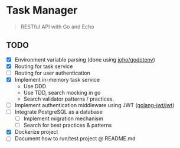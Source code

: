 # Task Manager

> RESTful API with Go and Echo

## TODO

- [x] Environment variable parsing (done using [joho/godotenv](https://github.com/joho/godotenv))
- [x] Routing for task service
- [ ] Routing for user authentication
- [x] Implement in-memory task service
  - Use DDD
  - Use TDD, search mocking in go
  - Search validator patterns / practices.
- [ ] Implement authentication middleware using JWT ([golang-jwt/jwt](https://github.com/golang-jwt/jwt))
- [ ] Integrate PostgreSQL as a database
  - [ ] Implement migration mechanism
  - [ ] Search for best practices & patterns
- [x] Dockerize project
- [ ] Document how to run/test project @ README.md
